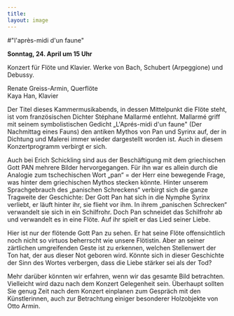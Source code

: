 ```yaml
---
title: 
layout: image
---
```


#"l'après-midi d'un faune"   

**Sonntag, 24. April um 15 Uhr** 

Konzert für Flöte und Klavier. Werke von Bach, Schubert (Arpeggione) und Debussy.  

Renate Greiss-Armin, Querflöte  
Kaya Han, Klavier    

Der Titel dieses Kammermusikabends, in dessen Mittelpunkt die Flöte steht, ist vom französischen Dichter Stéphane Mallarmé entlehnt. Mallarmé griff mit seinem symbolistischen Gedicht „L'Aprés-midi d'un faune" (Der Nachmittag eines Fauns) den antiken Mythos von Pan und Syrinx auf, der in Dichtung und Malerei immer wieder dargestellt worden ist. Auch in diesem Konzertprogramm verbirgt er sich.

Auch bei Erich Schickling sind aus der Beschäftigung mit dem griechischen Gott PAN mehrere Bilder hervorgegangen. Für ihn war es allein durch die Analogie zum tschechischen Wort „pan“ = der Herr eine bewegende Frage, was hinter dem griechischen Mythos stecken könnte. Hinter unserem Sprachgebrauch des „panischen Schreckens“ verbirgt sich die ganze Tragweite der Geschichte: Der Gott Pan hat sich in die Nymphe Syrinx verliebt, er läuft hinter ihr, sie flieht vor ihm. In ihrem „panischen Schrecken“ verwandelt sie sich in ein Schilfrohr. Doch Pan schneidet das Schilfrohr ab und verwandelt es in eine Flöte. Auf ihr spielt er das Lied seiner Liebe.

Hier ist nur der flötende Gott Pan zu sehen. Er hat seine Flöte offensichtlich noch nicht so virtuos beherrscht wie unsere Flötistin. Aber an seiner zärtlichen umgreifenden Geste ist zu erkennen, welchen Stellenwert der Ton hat, der aus dieser Not geboren wird. Könnte sich in dieser Geschichte der Sinn des Wortes verbergen, dass die Liebe stärker sei als der Tod?

Mehr darüber könnten wir erfahren, wenn wir das gesamte Bild betrachten. Vielleicht wird dazu nach dem Konzert Gelegenheit sein. Überhaupt sollten Sie genug Zeit nach dem Konzert einplanen zum Gespräch mit den Künstlerinnen, auch zur Betrachtung einiger besonderer Holzobjekte von Otto Armin.
